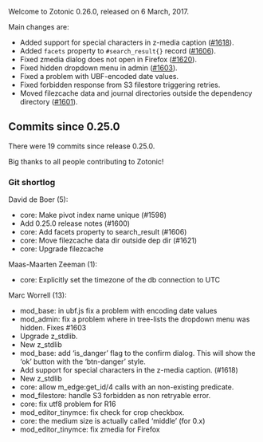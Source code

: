 Welcome to Zotonic 0.26.0, released on 6 March, 2017.

Main changes are:

*   Added support for special characters in z-media caption ([#1618](https://github.com/zotonic/zotonic/issues/1618)).
*   Added `facets` property to `#search_result{}` record ([#1606](https://github.com/zotonic/zotonic/issues/1606)).
*   Fixed zmedia dialog does not open in Firefox ([#1620](https://github.com/zotonic/zotonic/issues/1620)).
*   Fixed hidden dropdown menu in admin ([#1603](https://github.com/zotonic/zotonic/issues/1603)).
*   Fixed a problem with UBF-encoded date values.
*   Fixed forbidden response from S3 filestore triggering retries.
*   Moved filezcache data and journal directories outside the dependency directory ([#1601](https://github.com/zotonic/zotonic/issues/1601)).



Commits since 0.25.0
--------------------

There were 19 commits since release 0.25.0.

Big thanks to all people contributing to Zotonic!



### Git shortlog

David de Boer (5):

*   core: Make pivot index name unique (#1598)
*   Add 0.25.0 release notes (#1600)
*   core: Add facets property to search\_result (#1606)
*   core: Move filezcache data dir outside dep dir (#1621)
*   core: Upgrade filezcache

Maas-Maarten Zeeman (1):

*   core: Explicitly set the timezone of the db connection to UTC

Marc Worrell (13):

*   mod\_base: in ubf.js fix a problem with encoding date values
*   mod\_admin: fix a problem where in tree-lists the dropdown menu was hidden. Fixes #1603
*   Upgrade z\_stdlib.
*   New z\_stdlib
*   mod\_base: add ‘is\_danger’ flag to the confirm dialog. This will show the ‘ok’ button with the ‘btn-danger’ style.
*   Add support for special characters in the z-media caption. (#1618)
*   New z\_stdlib
*   core: allow m\_edge:get\_id/4 calls with an non-existing predicate.
*   mod\_filestore: handle S3 forbidden as non retryable error.
*   core: fix utf8 problem for R16
*   mod\_editor\_tinymce: fix check for crop checkbox.
*   core: the medium size is actually called ‘middle’ (for 0.x)
*   mod\_editor\_tinymce: fix zmedia for Firefox